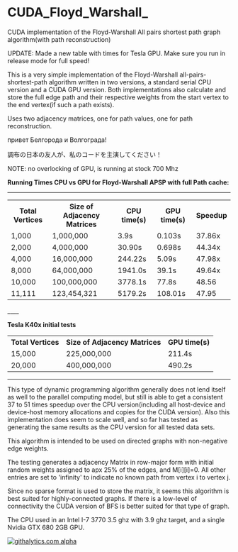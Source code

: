 CUDA_Floyd_Warshall_
====================

CUDA implementation of the Floyd-Warshall All pairs shortest path graph algorithm(with path reconstruction)

UPDATE:  Made a new table with times for Tesla GPU. Make sure you run in release mode for full speed!

This is a very simple implementation of the Floyd-Warshall all-pairs-shortest-path algorithm written in two versions,
a standard serial CPU version and a CUDA GPU version. Both implementations also calculate and store the full edge 
path and their respective weights from the start vertex to the end vertex(if such a path exists).

Uses two adjacency matrices, one for path values, one for path reconstruction.

привет Белгорода и Волгограда!

調布の日本の友人が、私のコードを主演してください！

NOTE: no overlocking of GPU, is running at stock 700 Mhz

<b>Running Times CPU vs GPU for Floyd-Warshall APSP with full Path cache:</b>

___________________________

<table>
  <tr>
    <th>Total Vertices</th><th>Size of Adjacency Matrices</th><th>CPU time(s)</th><th>GPU time(s)</th><th>Speedup</th>
  </tr>
  <tr>
    <td> 1,000</td><td> 1,000,000 </td><td> 3.9s</td><td> 0.103s </td><td> 37.86x</td>
  </tr>
  <tr>
    <td> 2,000</td><td> 4,000,000 </td><td> 30.90s</td><td> 0.698s </td><td> 44.34x</td>
  </tr>
  <tr>
    <td> 4,000</td><td> 16,000,000 </td><td> 244.22s</td><td> 5.09s </td><td> 47.98x</td>
  </tr>
  <tr>
    <td> 8,000</td><td> 64,000,000 </td><td> 1941.0s</td><td> 39.1s </td><td>49.64x</td>
  </tr
  <tr>
    <td> 10,000</td><td> 100,000,000 </td><td> 3778.1s</td><td> 77.8s </td><td> 48.56</td>
  </tr>
  <tr>
    <td> 11,111</td><td> 123,454,321 </td><td> 5179.2s</td><td> 108.01s </td><td> 47.95</td>
  </tr>
</table> 
____ 

<b>Tesla K40x initial tests</b>

<table>
<tr>
    <th>Total Vertices</th><th>Size of Adjacency Matrices</th><th>GPU time(s)</th>
  </tr>
<tr>
    <td> 15,000</td><td> 225,000,000 </td><td> 211.4s</td>
  </tr>
  <tr>
    <td> 20,000</td><td> 400,000,000 </td><td> 490.2s</td>
  </tr>

</table>

___


This type of dynamic programming algorithm generally does not lend itself as well to the parallel computing model,
but still is able to get a consistent 37 to 51 times speedup over the CPU version(including all host-device 
and device-host  memory allocations and copies for the CUDA version). Also this implementation does seem to scale well,
and so far has tested as generating the same results as the CPU version for all tested data sets.

This algorithm is intended to be used on directed graphs with non-negative edge weights.

The testing generates a adjacency Matrix in row-major form with initial random weights assigned to apx 25% of the edges,
and M[i][i]=0. All other entries are set to 'infinity' to indicate no known path from vertex i to vertex j.

Since no sparse format is used to store the matrix, it seems this algorithm is best suited for highly-connected graphs.
If there is a low-level of connectivity the CUDA version of BFS is better suited for that type of graph.

The CPU used in an Intel I-7 3770 3.5 ghz with 3.9 ghz target, and a single Nvidia GTX 680 2GB GPU. 

<script>
  (function(i,s,o,g,r,a,m){i['GoogleAnalyticsObject']=r;i[r]=i[r]||function(){
  (i[r].q=i[r].q||[]).push(arguments)},i[r].l=1*new Date();a=s.createElement(o),
  m=s.getElementsByTagName(o)[0];a.async=1;a.src=g;m.parentNode.insertBefore(a,m)
  })(window,document,'script','//www.google-analytics.com/analytics.js','ga');

  ga('create', 'UA-43459430-1', 'github.com');
  ga('send', 'pageview');

</script>

[![githalytics.com alpha](https://cruel-carlota.pagodabox.com/18de473bf04c6f431030e67ad1744eaa "githalytics.com")](http://githalytics.com/OlegKonings/CUDA_Floyd_Warshall_)
